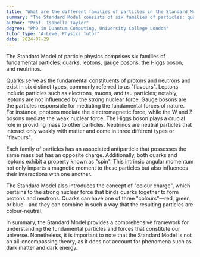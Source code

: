 ```yaml
---
title: "What are the different families of particles in the Standard Model?"
summary: "The Standard Model consists of six families of particles: quarks, leptons, gauge bosons, the Higgs boson, and neutrinos."
author: "Prof. Isabella Taylor"
degree: "PhD in Quantum Computing, University College London"
tutor_type: "A-Level Physics Tutor"
date: 2024-07-29
---
```


The Standard Model of particle physics comprises six families of fundamental particles: quarks, leptons, gauge bosons, the Higgs boson, and neutrinos.

Quarks serve as the fundamental constituents of protons and neutrons and exist in six distinct types, commonly referred to as "flavours". Leptons include particles such as electrons, muons, and tau particles; notably, leptons are not influenced by the strong nuclear force. Gauge bosons are the particles responsible for mediating the fundamental forces of nature. For instance, photons mediate the electromagnetic force, while the W and Z bosons mediate the weak nuclear force. The Higgs boson plays a crucial role in providing mass to other particles. Neutrinos are neutral particles that interact only weakly with matter and come in three different types or "flavours".

Each family of particles has an associated antiparticle that possesses the same mass but has an opposite charge. Additionally, both quarks and leptons exhibit a property known as "spin". This intrinsic angular momentum not only imparts a magnetic moment to these particles but also influences their interactions with one another.

The Standard Model also introduces the concept of "colour charge", which pertains to the strong nuclear force that binds quarks together to form protons and neutrons. Quarks can have one of three "colours"—red, green, or blue—and they can combine in such a way that the resulting particles are colour-neutral.

In summary, the Standard Model provides a comprehensive framework for understanding the fundamental particles and forces that constitute our universe. Nonetheless, it is important to note that the Standard Model is not an all-encompassing theory, as it does not account for phenomena such as dark matter and dark energy.
    